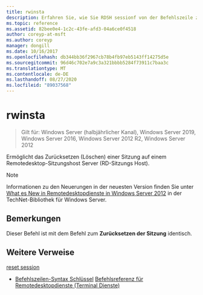 ```yaml
---
title: rwinsta
description: Erfahren Sie, wie Sie RDSH sessionf von der Befehlszeile zurücksetzen.
ms.topic: reference
ms.assetid: 82bee0e4-1c2c-43fe-afd3-04a6ce0f4518
author: coreyp-at-msft
ms.author: coreyp
manager: dongill
ms.date: 10/16/2017
ms.openlocfilehash: db344bb36f2967cb78b4fb97eb5143ff14275d5e
ms.sourcegitcommit: 96d46c702e7a9c3a321bbbb5284f73911c7baa3c
ms.translationtype: MT
ms.contentlocale: de-DE
ms.lasthandoff: 08/27/2020
ms.locfileid: "89037568"
---
```

# <a name="rwinsta"></a>rwinsta

> Gilt für: Windows Server (halbjährlicher Kanal), Windows Server 2019, Windows Server 2016, Windows Server 2012 R2, Windows Server 2012

Ermöglicht das Zurücksetzen (Löschen) einer Sitzung auf einem Remotedesktop-Sitzungshost Server (RD-Sitzungs Host).

> [!NOTE]
> Informationen zu den Neuerungen in der neuesten Version finden Sie unter [What es New in Remotedesktopdienste in Windows Server 2012](/previous-versions/orphan-topics/ws.11/hh831527(v=ws.11)) in der TechNet-Bibliothek für Windows Server.

## <a name="remarks"></a>Bemerkungen
Dieser Befehl ist mit dem Befehl zum **Zurücksetzen der Sitzung** identisch.

## <a name="additional-references"></a>Weitere Verweise
[reset session](reset-session.md)
- [Befehlszeilen-Syntax Schlüssel](command-line-syntax-key.md) 
 [Befehlsreferenz für Remotedesktopdienste (Terminal Dienste)](remote-desktop-services-terminal-services-command-reference.md)
